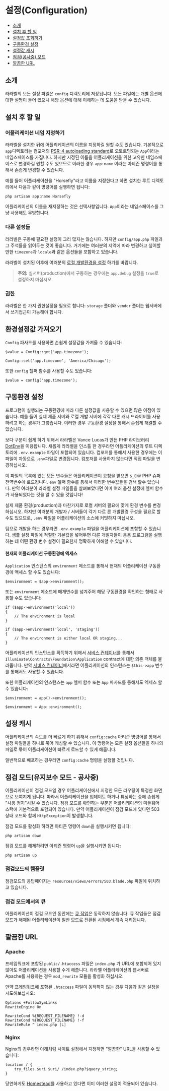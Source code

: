# 설정(Configuration)

- [소개](#introduction)
- [설치 후 할 일](#after-installation)
- [설정값 조회하기](#accessing-configuration-values)
- [구동환경 설정](#environment-configuration)
- [설정값 캐시](#configuration-caching)
- [점검(공사중) 모드](#maintenance-mode)
- [깔끔한 URL](#pretty-urls)

<a name="introduction"></a>
## 소개

라라벨의 모든 설정 파일은 `config` 디렉토리에 저장됩니다. 모든 파일에는 개별 옵션에 대한 설명이 들어 있으니 해당 옵션에 대해 이해하는 데 도움을 받을 수 있습니다. 

<a name="after-installation"></a>
## 설치 후 할 일

### 어플리케이션 네임 지정하기

라라벨을 설치한 뒤에 어플리케이션의 이름을 지정하길 원할 수도 있습니다. 기본적으로 `app`디렉토리는 컴포저의 [PSR-4 autoloading standard](http://www.php-fig.org/psr/psr-4/)로 오토로딩되는 `App`이라는 네임스페이스를 가집니다. 하지만 지정된 이름을 어플리케이션을 위한 고유한 네임스페이스로 변경하길 원할 수도 있으므로 이러한 경우 `app:name` 이라는 아티즌 명령어를 통해서 손쉽게 변경할 수 있습니다. 

예를 들어 어플리케이션을 "Horsefly"라고 이름을 지정한다고 하면 설치한 루트 디렉토리에서 다음과 같이 명령어를 실행하면 됩니다:

	php artisan app:name Horsefly

어플리케이션의 이름을 재지정하는 것은 선택사항입니다. `App`이라는 네임스페이스를 그냥 사용해도 무방합니다. 

### 다른 설정들

라라벨은 구동에 필요한 설정이 그리 많지는 않습니다. 하지만 `config/app.php` 파일과 그 주석들을 읽어두는 것이 좋습니다. 거기에는 여러분의 지역에 따라 변경하고 싶어할만한 `timezone`과 `locale`과 같은 옵션들을 포함하고 있습니다. 

라라벨이 설치된 이후에 여러분의 [로컬 개발환경을 설정](/docs/5.0/configuration#environment-configuration) 하기를 바랍니다. 

> **주의:** 실서버(production)에서 구동하는 경우에는 `app.debug` 설정을 `true`로 설정하지 마십시오. 

<a name="permissions"></a>
### 권한

라라벨은 한 가지 권한설정을 필요로 합니다: `storage` 폴더와 `vendor` 폴더는 웹서버에서 쓰기접근이 가능해야 합니다. 

<a name="accessing-configuration-values"></a>
## 환경설정값 가져오기

`Config` 파사드를 사용하면 손쉽게 설정값을 가져올 수 있습니다:

	$value = Config::get('app.timezone');

	Config::set('app.timezone', 'America/Chicago');

또한 `config` 헬퍼 함수를 사용할 수도 있습니다:

	$value = config('app.timezone');

<a name="environment-configuration"></a>
## 구동환경 설정

프로그램이 실행되는  구동환경에 따라 다른 설정값을 사용할 수 있으면 많은 이점이 있습니다. 예를 들어 실제 제품 서버와 로컬 개발 서버에 각각 다른 캐시 드라이버를 사용하려고 하는 경우가 그렇습니다. 이러한 경우 구동환경 설정을 통해서 손쉽게 해결할 수 있습니다.

보다 구분이 쉽게 하기 위해서 라라벨은 Vance Lucas가 만든 PHP 라이브러리 [DotEnv](https://github.com/vlucas/phpdotenv)을 이용합니다. 새롭게 라라벨을 인스톨 한 경우라면 어플리케이션의 루트 디렉토리에 `.env.example` 파일이 포함되어 있습니다. 컴포저를 통해서 사용한 경우에는 이 파일이 자동으로 `.env`파일로 변경됩니다. 컴포저를 사용하지 않는다면 직접 파일을 변경하십시오. 

이 파일의 목록에 있는 모든 변수들은 어플리케이션이 요청을 받으면 `$_ENV` PHP 슈퍼 전역변수에 로드됩니다. `env` 헬퍼 함수를 통해서 이러한 변수값들을 검색 할수 있습니다. 만약 여러분이 라라벨 설정 파일들을 살펴보았다면 이미 여러 옵션 설정에 헬퍼 함수가 사용되었다는 것을 알 수 있을 것입니다!

실제 제품 환경(production)과 마찬가지로 로컬 서버의 필요에 맞게 환경 변수를 변경하십시오. 하지만 여러분의 개발자 / 서버들이 각기 다르 른 개발환경 구성을 필요로 할 수도 있으므로, `.env` 파일을 어플리케이션의 소스에 커밋하지 마십시오. 

팀으로 개발을 하는 경우라면 `.env.example` 파일을 어플리케이션에 포함할 수 있습니다. 샘플 설정 파일에 적절한 기본값을 넣어두면 다른 개발자들이 응용 프로그램을 실행하는 데 어떤 환경 변수 설정이 필요한지 명확하게 이해할 수 있습니다.

#### 현재의 어플리케이션 구동환경에 엑세스

`Application` 인스턴스의 `environment` 메소드를 통해서 현재의 어플리케이션 구동환경에 액세스 할 수도 있습니다:

	$environment = $app->environment();

또는 `environment` 메소드에 매개변수를 넘겨주어 해당 구동환경을 확인하는 형태로 사용할 수도 있습니다:

	if ($app->environment('local'))
	{
		// The environment is local
	}

	if ($app->environment('local', 'staging'))
	{
		// The environment is either local OR staging...
	}

어플리케이션의 인스턴스를 획득하기 위해서 [서비스 컨테이너](/docs/5.0/container)를 통해서 `Illuminate\Contracts\Foundation\Application` contract에 대한 의존 객체를 불러옵니다. 만약 [서비스 컨테이너](/docs/5.0/providers)에서라면 어플리케이션의 인스턴스는 `$this->app` 변수를 통해서도 사용할 수 있습니다. 

또한 어플리케이션의 인스턴스는 `app` 헬퍼 함수 또는 `App` 파사드를 통해서도 엑세스 할 수 있습니다:

	$environment = app()->environment();

	$environment = App::environment();

<a name="configuration-caching"></a>
## 설정 캐시

어플리케이션의 속도를 더 빠르게 하기 위해서 `config:cache` 아티즌 명령어를 통해서 설정 파일들을 하나로 묶어 캐싱할 수 있습니다. 이 명령어는 모든 설정 옵션들을 하나의 파일로 묶어 어플리케이션이 빠르게 로드할 수 있게 해줍니다. 

일반적으로 배포하는 경우라면 `config:cache` 명령을 실행할 것입니다. 

<a name="maintenance-mode"></a>
## 점검 모드(유지보수 모드 - 공사중)

어플리케이션이 점검 모드일 경우 어플리케이션에서 지정한 모든 라우팅이 특정한 화면으로 보여지게 됩니다. 따라서 어플리케이션을 업데이트 하거나 튜닝하는 중에 손쉽게 "사용 정지"시킬 수 있습니다. 점검 모드를 확인하는 부분은 어플리케이션의 미들웨어 스택에 기본적으로 포함되어 있습니다. 만약 어플리케이션이 점검 모드에 있다면 503 상태 코드와 함께 `HttpException`이 발생합니다. 

점검 모드를 활성화 하려면 아티즌 명령어 `down`을 실행시키면 됩니다:

	php artisan down

점검 모드를 해제하려면 아티즌 명령어 `up`을 실행시키면 됩니다:

	php artisan up

### 점검모드의 템플릿

점검모드의 응답페이지는 `resources/views/errors/503.blade.php` 파일에 위치하고 있습니다. 

### 점검 모드에서의 큐

어플리케이션이 점검 모드인 동안에는 [큐 작업](/docs/5.0/queues)은 동작하지 않습니다. 큐 작업들은 점검 모드가 해제된 어플리케이션이 일반 모드로 전환된 시점에서 계속 처리됩니다. 

<a name="pretty-urls"></a>
## 깔끔한 URL

### Apache 

프레임워크에 포함된 `public/.htaccess` 파일은 `index.php` 가 URL에 포함되어 있지 않아도 어플리케이션을 사용할 수게 해줍니다. 라라벨 어플리케이션의 웹서버로 Apache를 사용하는 경우 `mod_rewrite` 모듈을 활성화 하십시오. 

만약 프레임워크에 포함된 `.htaccess` 파일이 동작하지 않는 경우 다음과 같은 설정을 시도해보십시오:

	Options +FollowSymLinks
	RewriteEngine On

	RewriteCond %{REQUEST_FILENAME} !-d
	RewriteCond %{REQUEST_FILENAME} !-f
	RewriteRule ^ index.php [L]

### Nginx 

Nginx의 경우라면 아래처럼 사이트 설정에서 지정하면 "깔끔한" URL을 사용할 수 있습니다:

    location / {
        try_files $uri $uri/ /index.php?$query_string;
    }

당연하게도 [Homestead](/docs/5.0/homestead)를 사용하고 있다면 이미 이러한 설정이 적용되어 있습니다. 
